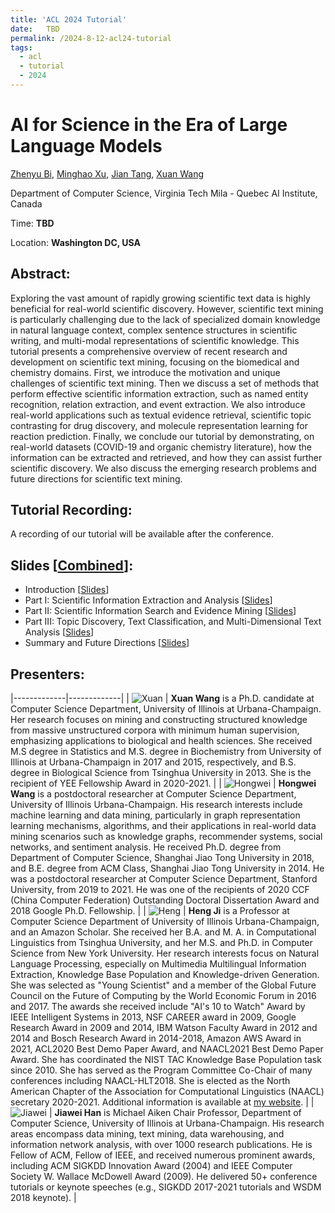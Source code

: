 ```yaml
---
title: 'ACL 2024 Tutorial'
date:   TBD
permalink: /2024-8-12-acl24-tutorial
tags:
  - acl
  - tutorial
  - 2024
---
```


# AI for Science in the Era of Large Language Models

[Zhenyu Bi](https://www.linkedin.com/in/zhenyu-bi-817814178/), [Minghao Xu](https://chrisallenming.github.io/), [Jian Tang](https://jian-tang.com/), [Xuan Wang](https://xuanwang91.github.io/)

Department of Computer Science, Virginia Tech
Mila - Quebec AI Institute, Canada

Time: **TBD**

Location: **Washington DC, USA**


## Abstract:
Exploring the vast amount of rapidly growing scientific text data is highly beneficial for real-world scientific discovery. However, scientific text mining is particularly challenging due to the lack of specialized domain knowledge in natural language context, complex sentence structures in scientific writing, and multi-modal representations of scientific knowledge. This tutorial presents a comprehensive overview of recent research and development on scientific text mining, focusing on the biomedical and chemistry domains. First, we introduce the motivation and unique challenges of scientific text mining. Then we discuss a set of methods that perform effective scientific information extraction, such as named entity recognition, relation extraction, and event extraction. We also introduce real-world applications such as textual evidence retrieval, scientific topic contrasting for drug discovery, and molecule representation learning for reaction prediction. Finally, we conclude our tutorial by demonstrating, on real-world datasets (COVID-19 and organic chemistry literature), how the information can be extracted and retrieved, and how they can assist further scientific discovery. We also discuss the emerging research problems and future directions for scientific text mining.

## Tutorial Recording:
A recording of our tutorial will be available after the conference.


## Slides \[[Combined](https://drive.google.com/file/d/181SAySWykCeAmKH2eWa9ClFmxtXmiEE6/view?usp=sharing)]:
- Introduction \[[Slides](https://drive.google.com/file/d/18SJaPHQaHol5UwS5ITnuqIuzmS1pgrVW/view?usp=sharing)]
- Part I: Scientific Information Extraction and Analysis \[[Slides](https://drive.google.com/file/d/1MV8nQPTd-8IjJQFao1Pihd4tf91PrEIV/view?usp=sharing)]
- Part II: Scientific Information Search and Evidence Mining \[[Slides](https://drive.google.com/file/d/1_Y1JNSZcmEP9wHxw7BbMyGpjkXs5U5VP/view?usp=sharing)]
- Part III: Topic Discovery, Text Classification, and Multi-Dimensional Text Analysis \[[Slides](https://drive.google.com/file/d/1zAPJqt7EZAsEIwSECz4J6oQFpy4pfdGw/view?usp=sharing)]
- Summary and Future Directions \[[Slides](https://drive.google.com/file/d/1O_h27453Qw3nb_Ah8Fn2ybUUVvXDqsz-/view?usp=sharing)]


## Presenters: 

|-------------|-------------|
| ![Xuan](https://github.com/xuanwang91/xuanwang91.github.io/blob/master/images/img/Xuan2016.jpg?raw=True) | **Xuan Wang** is a Ph.D. candidate at Computer Science Department, University of Illinois at Urbana-Champaign. Her research focuses on mining and constructing structured knowledge from massive unstructured corpora with minimum human supervision, emphasizing applications to biological and health sciences. She received M.S degree in Statistics and M.S. degree in Biochemistry from University of Illinois at Urbana-Champaign in 2017 and 2015, respectively, and B.S. degree in Biological Science from Tsinghua University in 2013. She is the recipient of YEE Fellowship Award in 2020-2021.  |
| ![Hongwei](https://github.com/xuanwang91/xuanwang91.github.io/blob/master/images/img/Hongwei_Wang.jpeg?raw=True) | **Hongwei Wang** is a postdoctoral researcher at Computer Science Department, University of Illinois Urbana-Champaign. His research interests include machine learning and data mining, particularly in graph representation learning mechanisms, algorithms, and their applications in real-world data mining scenarios such as knowledge graphs, recommender systems, social networks, and sentiment analysis. He received Ph.D. degree from Department of Computer Science, Shanghai Jiao Tong University in 2018, and B.E. degree from ACM Class, Shanghai Jiao Tong University in 2014. He was a postdoctoral researcher at Computer Science Department, Stanford University, from 2019 to 2021. He was one of the recipients of 2020 CCF (China Computer Federation) Outstanding Doctoral Dissertation Award and 2018 Google Ph.D. Fellowship.  |
| ![Heng](https://github.com/xuanwang91/xuanwang91.github.io/blob/master/images/img/Heng_Ji.png?raw=True) | **Heng Ji** is a Professor at Computer Science Department of University of Illinois Urbana-Champaign, and an Amazon Scholar. She received her B.A. and M. A. in Computational Linguistics from Tsinghua University, and her M.S. and Ph.D. in Computer Science from New York University. Her research interests focus on Natural Language Processing, especially on Multimedia Multilingual Information Extraction, Knowledge Base Population and Knowledge-driven Generation. She was selected as "Young Scientist" and a member of the Global Future Council on the Future of Computing by the World Economic Forum in 2016 and 2017. The awards she received include "AI's 10 to Watch" Award by IEEE Intelligent Systems in 2013, NSF CAREER award in 2009, Google Research Award in 2009 and 2014, IBM Watson Faculty Award in 2012 and 2014 and Bosch Research Award in 2014-2018, Amazon AWS Award in 2021, ACL2020 Best Demo Paper Award, and NAACL2021 Best Demo Paper Award. She has coordinated the NIST TAC Knowledge Base Population task since 2010. She has served as the Program Committee Co-Chair of many conferences including NAACL-HLT2018. She is elected as the North American Chapter of the Association for Computational Linguistics (NAACL) secretary 2020-2021. Additional information is available at [my website](\url{https://blender.cs.illinois.edu/hengji.html).  |
| ![Jiawei](https://github.com/xuanwang91/xuanwang91.github.io/blob/master/images/img/Jiawei_Han.jpeg?raw=True) | **Jiawei Han** is Michael Aiken Chair Professor, Department of Computer Science, University of Illinois at Urbana-Champaign. His research areas encompass data mining, text mining, data warehousing, and information network analysis, with over 1000 research publications. He is Fellow of ACM, Fellow of IEEE, and received numerous prominent awards, including ACM SIGKDD Innovation Award (2004) and IEEE Computer Society W. Wallace McDowell Award (2009). He delivered 50+ conference tutorials or keynote speeches (e.g., SIGKDD 2017-2021 tutorials and WSDM 2018 keynote).  |

